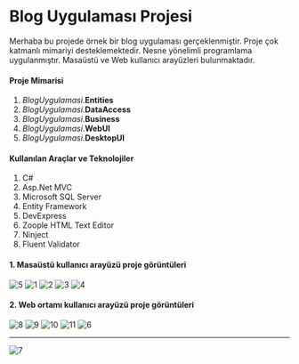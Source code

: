 # Blog Uygulaması Projesi
Merhaba bu projede örnek bir blog uygulaması gerçeklenmiştir. Proje çok katmanlı mimariyi desteklemektedir. Nesne yönelimli programlama uygulanmıştır. Masaüstü ve Web kullanıcı arayüzleri bulunmaktadır.
#### Proje Mimarisi

 1. *BlogUygulamasi*.**Entities**
 2. *BlogUygulamasi*.**DataAccess**
 3. *BlogUygulamasi*.**Business**
 4. *BlogUygulamasi*.**WebUI**
 5. *BlogUygulamasi*.**DesktopUI**
 
#### Kullanılan Araçlar ve Teknolojiler
 1. C#
 2. Asp.Net MVC
 3. Microsoft SQL Server
 4. Entity Framework
 5. DevExpress
 6. Zoople HTML Text Editor
 7. Ninject
 8. Fluent Validator

#### 1. Masaüstü kullanıcı arayüzü proje görüntüleri
![5](https://user-images.githubusercontent.com/77530565/106053891-5dffc380-60fc-11eb-9ac3-11be44b20256.png)
![1](https://user-images.githubusercontent.com/77530565/106053893-5e985a00-60fc-11eb-89ea-6e1eeb287cc6.png)
![2](https://user-images.githubusercontent.com/77530565/106053896-5fc98700-60fc-11eb-806c-17f49424aa88.png)
![3](https://user-images.githubusercontent.com/77530565/106053902-60fab400-60fc-11eb-9fe8-b223fcfb0aea.png)
![4](https://user-images.githubusercontent.com/77530565/106053904-61934a80-60fc-11eb-8dd3-6f483cf60733.png)

#### 2. Web ortamı kullanıcı arayüzü proje görüntüleri
![8](https://user-images.githubusercontent.com/77530565/106054014-8a1b4480-60fc-11eb-909a-f27bf9f49cdf.png)
![9](https://user-images.githubusercontent.com/77530565/106054019-8b4c7180-60fc-11eb-9135-c835805975a4.png)
![10](https://user-images.githubusercontent.com/77530565/106054021-8b4c7180-60fc-11eb-965f-6ae9ee9ff29e.png)
![11](https://user-images.githubusercontent.com/77530565/106054028-8d163500-60fc-11eb-8565-facd78e199d3.png)
![6](https://user-images.githubusercontent.com/77530565/106054034-8e476200-60fc-11eb-9184-972504a7a7b8.png)


<hr>


![7](https://user-images.githubusercontent.com/77530565/106054045-90a9bc00-60fc-11eb-8e96-8551e5fca469.png)
